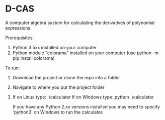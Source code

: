 # D-CAS
A computer algebra system for calculating the derivatives of polynomial expressions.

Prerequisites: 
1. Python 3.5xx installed on your computer
2. Python module "colorama" installed on your computer (use python -m pip install colorama)

To run: 
1. Download the project or clone the repo into a folder
2. Navigate to where you put the project folder
3. If on Linux type: ./calculator 
   If on Windows type: python .\calculator 
   
   If you have any Python 2.xx versions installed you may need to specify 'python3' on Windows to run the calculator.
